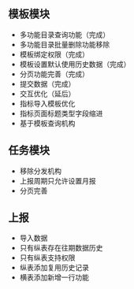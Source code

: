 ## 模板模块
+ 多功能目录查询功能（完成）
+ 多功能目录批量删除功能移除
+ 模板绑定权限（完成）
+ 模板设置默认使用历史数据（完成）
+ 分页功能完善（完成）
+ 提交数据（完成）
+ 交互优化（延后）
+ 指标导入模板优化
+ 指标页面标题类型字段缩进
+ 基于模板查询机构
## 任务模块
+ 移除分发机构
+ 上报周期只允许设置月报
+ 分页完善
## 上报
+ 导入数据
+ 只有纵表存在往期数据历史
+ 只有纵表支持权限
+ 纵表添加复用历史记录
+ 横表添加新增一行功能